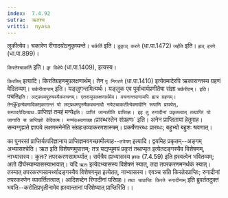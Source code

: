 ```yaml
---
index:  7.4.92
sutra:  ऋतश्च
vritti:  nyasa
---
```


लुकीत्येव। चकारेण रीगादयोऽनुकृष्यन्ते। `चर्कर्ति` इति। `डुकृञ् करणे` (धा.पा.1472) `जर्हति` इति। `हृञ् हरणे` (धा.पा.899)।





`किरतेश्चाकर्ति` इति। `कृ़ विक्षेपे` (धा.पा.1409), इत्यस्य।


`किरतिम्` इत्यादि। किरतिग्रहणमुपलक्षणार्थम्। तेन `गृ निगरणे` (धा.पा.1410) इत्येवमादेरपि ऋकारान्तस्य ग्रहणं वेदितव्यम्। `चर्करीतान्तम्` इति। यङ्लुगन्तमित्यर्थः। यङ्लुक एव पूर्वाचार्यप्रणीतैषा संज्ञा `चर्करीतम्। इति। `पचति` इति। लट्प्रथमपुरुषस्यैकवचनम्। एतदप्युपलक्षणार्थमेव। वचनान्तराणामपि ह्यत्र ग्रहणम्। तेन `कृ़` इत्येवमादिकमृ़कारान्तं यो लट्प्रथमपुरुषैकवचनादौ नयेउचाकर्तीत्येवमादीनि रूपाणि प्रापयेत्, सम्पादयेदितय्रथः. `प्राप्तिज्ञं तमहं मन्ये` इति। प्राप्तिं जानातीति प्राप्तिज्ञः। इह तु रुगादीनां प्रकृतत्वात् तत्प्राप्तिं यो जानाति स प्राप्तिज्ञो वेदितव्यः। मन्यंउअवगच्छा। `प्रारब्धस्तेन संग्रहणः` इति। अनेन प्राप्तितायां हेतुमाह। सम्यग्गृह्यते ज्ञापये लक्षणमनेनेति संग्रहःउव्याकरणशास्त्रम्। प्रकर्षेणारब्धः प्रारब्धः; बहुभ्यो बहुशः श्रवणात्।

का पुनरसां प्राप्तिर्यत्परिज्ञानाय प्राप्तिज्ञमवगच्छामीत्याह--`तत्रेयम्` इत्यादि। द्वयमिह प्रकृतम्--अङ्गम् अभ्यासश्चेति। ऋत इति विशेषणमुपात्तम्; तत्र यद्यप्युमयं प्रकृतं तथाप्यृत इत्येतदङ्गस्यैव विशेषणम्, नाभ्यासस्य। कुतः? तपरकरणसामर्थ्यात्। सर्वत्रैव ह्यभ्यासस्य `ह्रस्वः` (7.4.59) इति ह्रस्वत्वेन भवितव्यम्; अतो दीर्घस्याम्यासस्याभावात्। यदि `ऋतः` इत्येदभ्यासस्य विशेषणं स्यात्, तदा तपरकरणमनर्थकं स्यात्। तस्मात् तपरकरणसामर्थ्यादङ्गस्यैव विशेषणमृत इत्येतत्, नाभ्यासस्य। एवञ्च सति किरतेरप्राप्तिः; रुगादीनां तपरकरणेन व्यावर्त्तितत्वात्। आदिशब्देन रिगादीनां परिग्रहः। `तथा चाप्राप्तिः किरते रुगादीनाम्` इति ब्रुवर्ततदुक्तं भवति--करोतिप्रभृतीनामेव ह्रस्वान्तानां परिशेष्यात् प्राप्तिरिति।।


